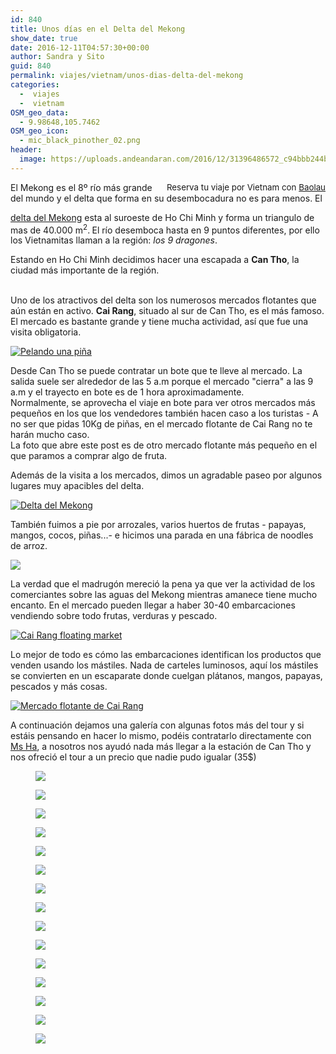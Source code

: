```yaml
---
id: 840
title: Unos días en el Delta del Mekong
show_date: true
date: 2016-12-11T04:57:30+00:00
author: Sandra y Sito
guid: 840
permalink: viajes/vietnam/unos-dias-delta-del-mekong
categories:
  -  viajes
  -  vietnam
OSM_geo_data:
  - 9.98648,105.7462
OSM_geo_icon:
  - mic_black_pinother_02.png
header:
  image: https://uploads.andeandaran.com/2016/12/31396486572_c94bbb244b_h.jpg
---
```


  <!-- Start shortcoder -->
  
  <div id="baolau" style="text-align:center;float: right; margin-left: 15px;">
    <span style="font-size: 10pt;">Reserva tu viaje por Vietnam con <a href="https://www.baolau.vn/?source=andeandaran" target="_blank">Baolau</a></span> 
    
    
  </div><!-- End shortcoder v4.0.3-->El Mekong es el 8º río más grande del mundo y el delta que forma en su desembocadura no es para menos. El 
  
  <a href="https://es.wikipedia.org/wiki/Delta_del_r%C3%ADo_Mekong">delta del Mekong</a> esta al suroeste de Ho Chi Minh y forma un triangulo de mas de 40.000 m<sup>2</sup>.<sup> </sup> El río desemboca hasta en 9 puntos diferentes, por ello los Vietnamitas llaman a la región: <em>los 9 dragones</em>.



  Estando en Ho Chi Minh decidimos hacer una escapada a <strong>Can Tho</strong>, la ciudad más importante de la región.<!--more-->
  
  <br /> Uno de los atractivos del delta son los numerosos mercados flotantes que aún están en activo. <strong>Cai Rang</strong>, situado al sur de Can Tho, es el más famoso. El mercado es bastante grande y tiene mucha actividad, así que fue una visita obligatoria.



  <a href="https://www.flickr.com/photos/sitoo/31505025296/in/dateposted/"><img loading="lazy"  src="https://live.staticflickr.com/433/31505025296_d69f0546e8_c.jpg" alt="Pelando una piña"  /></a>



  Desde Can Tho se puede contratar un bote que te lleve al mercado. La salida suele ser alrededor de las 5 a.m porque el mercado "cierra" a las 9 a.m y el trayecto en bote es de 1 hora aproximadamente.<br /> Normalmente, se aprovecha el viaje en bote para ver otros mercados más pequeños en los que los vendedores también hacen caso a los turistas - A no ser que pidas 10Kg de piñas, en el mercado flotante de Cai Rang no te harán mucho caso.<br /> La foto que abre este post es de otro mercado flotante más pequeño en el que paramos a comprar algo de fruta.



  Además de la visita a los mercados, dimos un agradable paseo por algunos lugares muy apacibles del delta.


  <a href="https://www.flickr.com/photos/sitoo/31505024586/in/dateposted/"><img loading="lazy"  src="https://live.staticflickr.com/5599/31505024586_f3305dc899_c.jpg" alt="Delta del Mekong" /></a>



  También fuimos a pie por arrozales, varios huertos de frutas - papayas, mangos, cocos, piñas...- e hicimos una parada en una fábrica de noodles de arroz.



  <a href="https://www.flickr.com/photos/sitoo/31411333921/"><img loading="lazy"  src="https://live.staticflickr.com/5518/31411333921_bb54d403c6_c.jpg"  /></a>



  La verdad que el madrugón mereció la pena ya que ver la actividad de los comerciantes sobre las aguas del Mekong mientras amanece tiene mucho encanto. En el mercado pueden llegar a haber 30-40 embarcaciones vendiendo sobre todo frutas, verduras y pescado.



  <a href="https://www.flickr.com/photos/sitoo/31527059115/in/dateposted/"><img loading="lazy"  src="https://live.staticflickr.com/389/31527059115_9d74f11e99_c.jpg" alt="Cai Rang floating market"  /></a>



  Lo mejor de todo es cómo las embarcaciones identifican los productos que venden usando los mástiles. Nada de carteles luminosos, aquí los mástiles se convierten en un escaparate donde cuelgan plátanos, mangos, papayas, pescados y más cosas.



  <a href="https://www.flickr.com/photos/sitoo/31545670795/in/dateposted/"><img loading="lazy"  src="https://live.staticflickr.com/770/31545670795_5fc34e644e_c.jpg" alt="Mercado flotante de Cai Rang"  /></a>



  A continuación dejamos una galería con algunas fotos más del tour y si estáis pensando en hacer lo mismo, podéis contratarlo directamente con <a href="https://www.tripadvisor.com/Hotel_Review-g303942-d7723238-Reviews-Thanh_Ha_Guesthouse-Can_Tho_Mekong_Delta.html" target="_blank">Ms Ha</a>, a nosotros nos ayudó nada más llegar a la estación de Can Tho y nos ofreció el tour a un precio que nadie pudo igualar (35$)


<div id='gallery-16' class='gallery galleryid-840 gallery-columns-3 gallery-size-wcfixedheightmedium'>
  <figure > 
  
  <div>
    <a href='https://uploads.andeandaran.com/2016/12/MG_0278.jpg'><img loading="lazy"   src="https://uploads.andeandaran.com/2016/12/MG_0278.jpg" /></a>
  </div></figure><figure > 
  
  <div>
    <a href='https://uploads.andeandaran.com/2016/12/MG_0272.jpg'><img loading="lazy"   src="https://uploads.andeandaran.com/2016/12/MG_0272.jpg" /></a>
  </div></figure><figure > 
  
  <div>
    <a href='https://uploads.andeandaran.com/2016/12/MG_0281.jpg'><img loading="lazy"   src="https://uploads.andeandaran.com/2016/12/MG_0281.jpg" /></a>
  </div></figure><figure > 
  
  <div>
    <a href='https://uploads.andeandaran.com/2016/12/MG_0305.jpg'><img loading="lazy"  src="https://uploads.andeandaran.com/2016/12/MG_0305.jpg" class="attachment-wcfixedheightmedium size-wcfixedheightmedium" /></a>
  </div></figure><figure > 
  
  <div>
    <a href='https://uploads.andeandaran.com/2016/12/MG_0304.jpg'><img loading="lazy"   src="https://uploads.andeandaran.com/2016/12/MG_0304.jpg" /></a>
  </div></figure><figure > 
  
  <div>
    <a href='https://uploads.andeandaran.com/2016/12/MG_0309.jpg'><img loading="lazy"   src="https://uploads.andeandaran.com/2016/12/MG_0309.jpg" /></a>
  </div></figure><figure > 
  
  <div>
    <a href='https://uploads.andeandaran.com/2016/12/MG_0375.jpg'><img loading="lazy"   src="https://uploads.andeandaran.com/2016/12/MG_0375.jpg" /></a>
  </div></figure><figure > 
  
  <div>
    <a href='https://uploads.andeandaran.com/2016/12/MG_0388.jpg'><img loading="lazy"   src="https://uploads.andeandaran.com/2016/12/MG_0388.jpg" /></a>
  </div></figure><figure > 
  
  <div>
    <a href='https://uploads.andeandaran.com/2016/12/MG_0380.jpg'><img loading="lazy"   src="https://uploads.andeandaran.com/2016/12/MG_0380.jpg" /></a>
  </div></figure><figure > 
  
  <div>
    <a href='https://uploads.andeandaran.com/2016/12/MG_0389.jpg'><img loading="lazy"   src="https://uploads.andeandaran.com/2016/12/MG_0389.jpg" /></a>
  </div></figure><figure > 
  
  <div>
    <a href='https://uploads.andeandaran.com/2016/12/MG_0427.jpg'><img loading="lazy"   src="https://uploads.andeandaran.com/2016/12/MG_0427.jpg" /></a>
  </div></figure><figure > 
  
  <div>
    <a href='https://uploads.andeandaran.com/2016/12/MG_0416.jpg'><img loading="lazy"   src="https://uploads.andeandaran.com/2016/12/MG_0416.jpg" /></a>
  </div></figure><figure > 
  
  <div>
    <a href='https://uploads.andeandaran.com/2016/12/MG_0415.jpg'><img loading="lazy"   src="https://uploads.andeandaran.com/2016/12/MG_0415.jpg" /></a>
  </div></figure><figure > 
  
  <div>
    <a href='https://uploads.andeandaran.com/2016/12/MG_0412.jpg'><img loading="lazy"   src="https://uploads.andeandaran.com/2016/12/MG_0412.jpg" /></a>
  </div></figure><figure > 
  
  <div>
    <a href='https://uploads.andeandaran.com/2016/12/MG_0431.jpg'><img loading="lazy"   src="https://uploads.andeandaran.com/2016/12/MG_0431.jpg" /></a>
  </div></figure>
</div>
